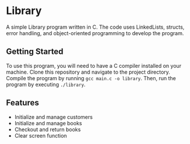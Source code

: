 # Library

A simple Library program written in C. The code uses LinkedLists, structs, 
error handling, and object-oriented programming to develop the program.

## Getting Started
To use this program, you will need to have a C compiler installed on 
your machine. Clone this repository and navigate to the project directory.
Compile the program by running `gcc main.c -o library`. Then, run the
program by executing `./library`.

## Features

- Initialize and manage customers
- Initialize and manage books
- Checkout and return books
- Clear screen function
